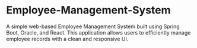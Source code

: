 # Employee-Management-System
A simple web-based Employee Management System built using Spring Boot, Oracle, and React. This application allows users to efficiently manage employee records with a clean and responsive UI.
